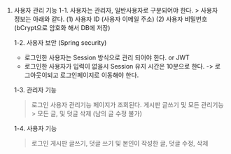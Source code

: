1. 사용자 관리 기능
	1-1. 사용자는 관리자, 일반사용자로 구분되어야 한다.
		> 사용자 정보는 아래와 같다.
		(1) 사용자 ID (사용자 이메일 주소)
		(2) 사용자 비밀번호(bCrypt으로 암호화 해서 DB에 저장)
		
	1-2. 사용자 보안 (Spring security)
    - 로그인한 사용자는 Session 방식으로 관리 되어야 한다. or JWT
    - 로그인한 사용자가 입력이 없을시 Session 유지 시간은 10분으로 한다. 
	  -> 로그아웃이되고 로그인페이지로 이동해야 한다.

	1-3. 관리자 기능
    > 로그인
	> 사용자 관리기능 페이지가 조회된다.
    > 게시판 글쓰기 및 모든 관리기능
		> 모든 글, 및 덧글 삭제 (남의 글 수정 불가)
		
    1-4. 사용자 기능
	> 로그인
    > 게시판 글쓰기, 덧글 쓰기 및 본인이 작성한 글, 덧글 수정, 삭제

